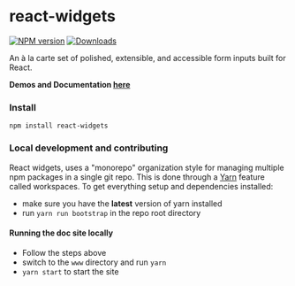 # react-widgets

[![NPM version][npm-image]][npm-url]
[![Downloads][downloads-image]][downloads-url]

An à la carte set of polished, extensible, and accessible form inputs built for React.

**Demos and Documentation [here](http://jquense.github.io/react-widgets/)**

### Install

`npm install react-widgets`

### Local development and contributing

React widgets, uses a "monorepo" organization style for managing multiple npm packages
in a single git repo. This is done through a [Yarn](https://yarnpkg.com/en/) feature called
workspaces. To get everything setup and dependencies installed:

- make sure you have the **latest** version of yarn installed
- run `yarn run bootstrap` in the repo root directory

#### Running the doc site locally

- Follow the steps above
- switch to the `www` directory and run `yarn`
- `yarn start` to start the site

[npm-image]: https://img.shields.io/npm/v/react-widgets.svg?style=flat-square
[npm-url]: https://npmjs.org/package/react-widgets
[downloads-image]: https://img.shields.io/npm/dm/react-widgets.svg?style=flat-square
[downloads-url]: https://npmjs.org/package/react-widgets
